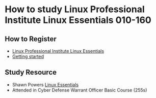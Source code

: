 # How to study Linux Professional Institute Linux Essentials 010-160

## How to Register

* [Linux Professional Institute Linux Essentials](https://www.lpi.org/our-certifications/linux-essentials-overview/)
* [Getting started](https://www.lpi.org/our-certifications/getting-started/)

## Study Resource

* Shawn Powers [Linux Essentials](https://youtu.be/skTShEHyXfo?si=VL9NHmbTOiQd_AaQ)
* Attended in Cyber Defense Warrant Officer Basic Course (255s)
